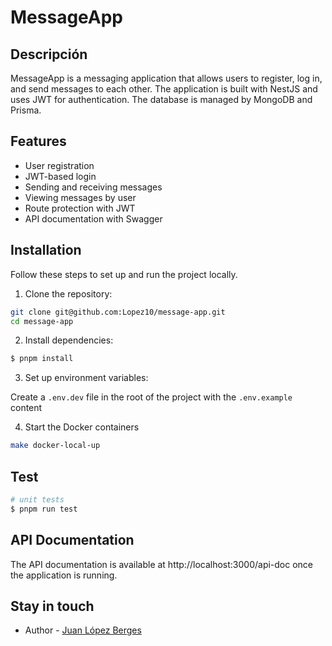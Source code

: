 # MessageApp

## Descripción

MessageApp is a messaging application that allows users to register, log in, and send messages to each other. The application is built with NestJS and uses JWT for authentication. The database is managed by MongoDB and Prisma.

## Features
- User registration
- JWT-based login
- Sending and receiving messages
- Viewing messages by user
- Route protection with JWT
- API documentation with Swagger

## Installation

Follow these steps to set up and run the project locally.

1. Clone the repository:

```bash
git clone git@github.com:Lopez10/message-app.git
cd message-app
```

2. Install dependencies:
```bash
$ pnpm install
```

3. Set up environment variables:

Create a `.env.dev` file in the root of the project with the `.env.example` content

4. Start the Docker containers
```bash
make docker-local-up
```


<!-- ## Running the app

```bash
# development
$ pnpm run start

# watch mode
$ pnpm run start:dev

# production mode
$ pnpm run start:prod
``` -->

## Test

```bash
# unit tests
$ pnpm run test
```

## API Documentation
The API documentation is available at http://localhost:3000/api-doc once the application is running.

## Stay in touch
- Author - [Juan López Berges](https://juan-lopez.netlify.app/)
